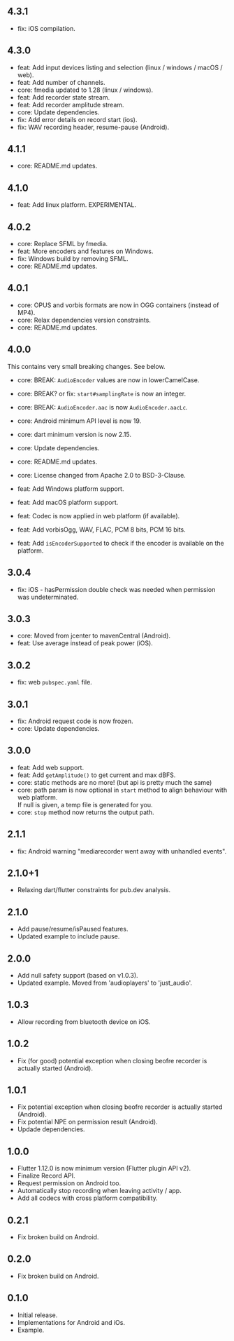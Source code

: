 ## 4.3.1
* fix: iOS compilation.

## 4.3.0
* feat: Add input devices listing and selection (linux / windows / macOS / web).
* feat: Add number of channels.
* core: fmedia updated to 1.28 (linux / windows).
* feat: Add recorder state stream.
* feat: Add recorder amplitude stream.
* core: Update dependencies.
* fix: Add error details on record start (ios).
* fix: WAV recording header, resume-pause (Android).

## 4.1.1
* core: README.md updates.

## 4.1.0
* feat: Add linux platform. EXPERIMENTAL.

## 4.0.2
* core: Replace SFML by fmedia.
* feat: More encoders and features on Windows.
* fix: Windows build by removing SFML.
* core: README.md updates.

## 4.0.1
* core: OPUS and vorbis formats are now in OGG containers (instead of MP4).
* core: Relax dependencies version constraints.
* core: README.md updates.

## 4.0.0
This contains very small breaking changes. See below.
* core: BREAK: `AudioEncoder` values are now in lowerCamelCase.
* core: BREAK? or fix: `start#samplingRate` is now an integer.
* core: BREAK: `AudioEncoder.aac` is now `AudioEncoder.aacLc`.
* core: Android minimum API level is now 19.
* core: dart minimum version is now 2.15.
* core: Update dependencies.
* core: README.md updates.
* core: License changed from Apache 2.0 to BSD-3-Clause.

* feat: Add Windows platform support.
* feat: Add macOS platform support.
* feat: Codec is now applied in web platform (if available).
* feat: Add vorbisOgg, WAV, FLAC, PCM 8 bits, PCM 16 bits.
* feat: Add `isEncoderSupported` to check if the encoder is available on the platform.

## 3.0.4
* fix: iOS - hasPermission double check was needed when permission was undeterminated.

## 3.0.3
* core: Moved from jcenter to mavenCentral (Android).
* feat: Use average instead of peak power (iOS).

## 3.0.2
* fix: web `pubspec.yaml` file.

## 3.0.1
* fix: Android request code is now frozen.
* core: Update dependencies.

## 3.0.0
* feat: Add web support.
* feat: Add `getAmplitude()` to get current and max dBFS.
* core: static methods are no more! (but api is pretty much the same)
* core: path param is now optional in `start` method to align behaviour with web platform.  
If null is given, a temp file is generated for you.
* core: `stop` method now returns the output path.

## 2.1.1
* fix: Android warning "mediarecorder went away with unhandled events".

## 2.1.0+1
* Relaxing dart/flutter constraints for pub.dev analysis.

## 2.1.0
* Add pause/resume/isPaused features.
* Updated example to include pause.

## 2.0.0
* Add null safety support (based on v1.0.3).
* Updated example. Moved from 'audioplayers' to 'just_audio'.

## 1.0.3
* Allow recording from bluetooth device on iOS.

## 1.0.2
* Fix (for good) potential exception when closing beofre recorder is actually started (Android).

## 1.0.1
* Fix potential exception when closing beofre recorder is actually started (Android).
* Fix potential NPE on permission result (Android).
* Updade dependencies.

## 1.0.0

* Flutter 1.12.0 is now minimum version (Flutter plugin API v2).
* Finalize Record API.
* Request permission on Android too.
* Automatically stop recording when leaving activity / app.
* Add all codecs with cross platform compatibility.

## 0.2.1

* Fix broken build on Android.

## 0.2.0

* Fix broken build on Android.

## 0.1.0

* Initial release.
* Implementations for Android and iOs.
* Example.
